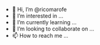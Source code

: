 - 👋 Hi, I’m @ricomarofe
- 👀 I’m interested in ...
- 🌱 I’m currently learning ...
- 💞️ I’m looking to collaborate on ...
- 📫 How to reach me ...

<!---
ricomarofe/ricomarofe is a ✨ special ✨ repository because its `README.md` (this file) appears on your GitHub profile.
You can click the Preview link to take a look at your changes.
--->
